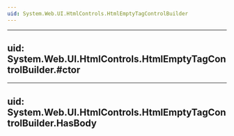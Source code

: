 ```yaml
---
uid: System.Web.UI.HtmlControls.HtmlEmptyTagControlBuilder
---
```


---
uid: System.Web.UI.HtmlControls.HtmlEmptyTagControlBuilder.#ctor
---

---
uid: System.Web.UI.HtmlControls.HtmlEmptyTagControlBuilder.HasBody
---
